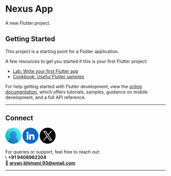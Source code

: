 # Nexus App

A new Flutter project.

## Getting Started

This project is a starting point for a Flutter application.

A few resources to get you started if this is your first Flutter project:

- [Lab: Write your first Flutter app](https://docs.flutter.dev/get-started/codelab)
- [Cookbook: Useful Flutter samples](https://docs.flutter.dev/cookbook)

For help getting started with Flutter development, view the
[online documentation](https://docs.flutter.dev/), which offers tutorials,
samples, guidance on mobile development, and a full API reference.



---

## Connect

<a href="https://dev-aryanbhimani.pantheonsite.io/" target="_blank"><img src="assets/Readme/portfolio.png" width="50" ></a>
<a href="https://www.linkedin.com/in/aryanbhimani/" target="_blank"><img src="assets/Readme/linkedin.png" width="50"></a>
<a href="https://x.com/aryan46022" target="_blank"><img src="assets/Readme/twitter.png" width="50"></a> 

For queries or support, feel free to reach out:  
📞 **+91 9408962204**  
📧 **aryan.bhimani.93@email.com**

---